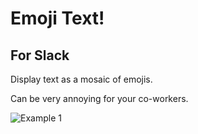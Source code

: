 # Emoji Text!
## For Slack

Display text as a mosaic of emojis.

Can be very annoying for your co-workers.

![Example 1](http://i.imgur.com/o41wRHH.gif "Example 1")
